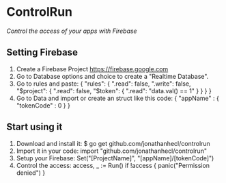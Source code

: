 # ControlRun
_Control the access of your apps with Firebase_

## Setting Firebase
 1. Create a Firebase Project  https://firebase.google.com
 2. Go to Database options and choice to create a "Realtime Database".
 3. Go to rules and paste:
    {
      "rules": {
    	  ".read": false,
        ".write": false,
    		"$project": {
          ".read": false,
    			"$token": {
            ".read": "data.val() == 1"
          }
        }
      }
    }
 4. Go to Data and import or create an struct like this code:
    {
    	"appName" : {
    		"tokenCode" : 0
    	}
    }

## Start using it
 1.  Download and install it:
    $ go get github.com/jonathanhecl/controlrun
 2.  Import it in your code:
    import "github.com/jonathanhecl/controlrun"
 3. Setup your Firebase:
    Set("[ProjectName]", "[appName]/[tokenCode]")
 4. Control the access:
    access, _ := Run()
    if !access {
    	panic("Permission denied")
    }

